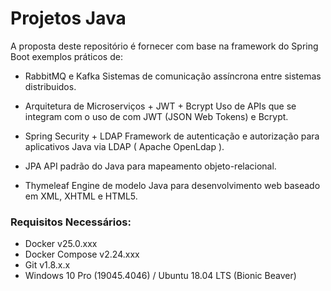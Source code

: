 # Projetos Java

A proposta deste repositório é fornecer com base na framework do Spring Boot exemplos práticos de:

- RabbitMQ e Kafka
    Sistemas de comunicação assíncrona entre sistemas distribuidos.

- Arquitetura de Microserviços + JWT + Bcrypt
    Uso de APIs que se integram com o uso de com JWT (JSON Web Tokens) e Bcrypt.

- Spring Security + LDAP
    Framework de autenticação e autorização para aplicativos Java via LDAP ( Apache OpenLdap ).

- JPA 
    API padrão do Java para mapeamento objeto-relacional.

- Thymeleaf
    Engine de modelo Java para desenvolvimento web baseado em XML, XHTML e HTML5.

### Requisitos Necessários:

- Docker v25.0.xxx
- Docker Compose v2.24.xxx
- Git v1.8.x.x
- Windows 10 Pro (19045.4046) / Ubuntu 18.04 LTS (Bionic Beaver)